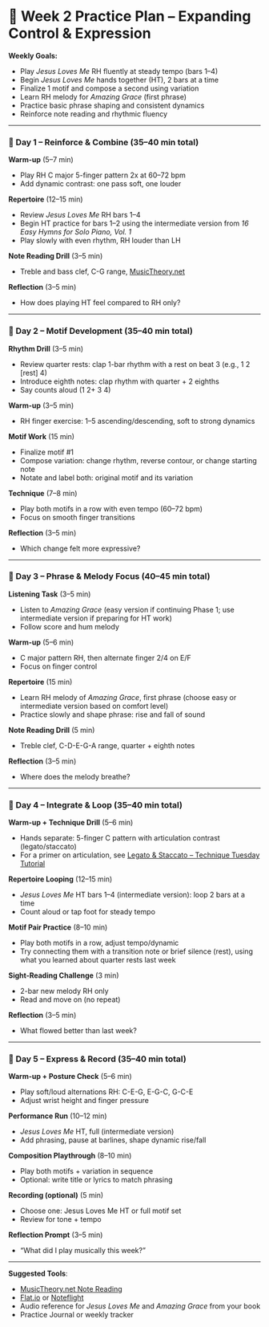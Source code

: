 # 🎹 Week 2 Practice Plan – Expanding Control & Expression

**Weekly Goals:**

* Play *Jesus Loves Me* RH fluently at steady tempo (bars 1–4)
* Begin *Jesus Loves Me* hands together (HT), 2 bars at a time
* Finalize 1 motif and compose a second using variation
* Learn RH melody for *Amazing Grace* (first phrase)
* Practice basic phrase shaping and consistent dynamics
* Reinforce note reading and rhythmic fluency

---

### 🔢 Day 1 – Reinforce & Combine (35–40 min total)

**Warm-up** (5–7 min)

* Play RH C major 5-finger pattern 2x at 60–72 bpm
* Add dynamic contrast: one pass soft, one louder

**Repertoire** (12–15 min)

* Review *Jesus Loves Me* RH bars 1–4
* Begin HT practice for bars 1–2 using the intermediate version from *16 Easy Hymns for Solo Piano, Vol. 1*
* Play slowly with even rhythm, RH louder than LH

**Note Reading Drill** (3–5 min)

* Treble and bass clef, C-G range, [MusicTheory.net](https://www.musictheory.net/exercises/note)

**Reflection** (3–5 min)

* How does playing HT feel compared to RH only?

---

### 🔢 Day 2 – Motif Development (35–40 min total)

**Rhythm Drill** (3–5 min)

* Review quarter rests: clap 1-bar rhythm with a rest on beat 3 (e.g., 1 2 \[rest] 4)
* Introduce eighth notes: clap rhythm with quarter + 2 eighths
* Say counts aloud (1 2+ 3 4)

**Warm-up** (3–5 min)

* RH finger exercise: 1–5 ascending/descending, soft to strong dynamics

**Motif Work** (15 min)

* Finalize motif #1
* Compose variation: change rhythm, reverse contour, or change starting note
* Notate and label both: original motif and its variation

**Technique** (7–8 min)

* Play both motifs in a row with even tempo (60–72 bpm)
* Focus on smooth finger transitions

**Reflection** (3–5 min)

* Which change felt more expressive?

---

### 🔢 Day 3 – Phrase & Melody Focus (40–45 min total)

**Listening Task** (3–5 min)

* Listen to *Amazing Grace* (easy version if continuing Phase 1; use intermediate version if preparing for HT work)
* Follow score and hum melody

**Warm-up** (5–6 min)

* C major pattern RH, then alternate finger 2/4 on E/F
* Focus on finger control

**Repertoire** (15 min)

* Learn RH melody of *Amazing Grace*, first phrase (choose easy or intermediate version based on comfort level)
* Practice slowly and shape phrase: rise and fall of sound

**Note Reading Drill** (5 min)

* Treble clef, C-D-E-G-A range, quarter + eighth notes

**Reflection** (3–5 min)

* Where does the melody breathe?

---

### 🔢 Day 4 – Integrate & Loop (35–40 min total)

**Warm-up + Technique Drill** (5–6 min)

* Hands separate: 5-finger C pattern with articulation contrast (legato/staccato)
* For a primer on articulation, see [Legato & Staccato – Technique Tuesday Tutorial](https://www.youtube.com/watch?v=sfty1bjShBI)

**Repertoire Looping** (12–15 min)

* *Jesus Loves Me* HT bars 1–4 (intermediate version): loop 2 bars at a time
* Count aloud or tap foot for steady tempo

**Motif Pair Practice** (8–10 min)

* Play both motifs in a row, adjust tempo/dynamic
* Try connecting them with a transition note or brief silence (rest), using what you learned about quarter rests last week

**Sight-Reading Challenge** (3 min)

* 2-bar new melody RH only
* Read and move on (no repeat)

**Reflection** (3–5 min)

* What flowed better than last week?

---

### 🔢 Day 5 – Express & Record (35–40 min total)

**Warm-up + Posture Check** (5–6 min)

* Play soft/loud alternations RH: C-E-G, E-G-C, G-C-E
* Adjust wrist height and finger pressure

**Performance Run** (10–12 min)

* *Jesus Loves Me* HT, full (intermediate version)
* Add phrasing, pause at barlines, shape dynamic rise/fall

**Composition Playthrough** (8–10 min)

* Play both motifs + variation in sequence
* Optional: write title or lyrics to match phrasing

**Recording (optional)** (5 min)

* Choose one: Jesus Loves Me HT or full motif set
* Review for tone + tempo

**Reflection Prompt** (3–5 min)

* “What did I play musically this week?”

---

**Suggested Tools**:

* [MusicTheory.net Note Reading](https://www.musictheory.net/exercises/note)
* [Flat.io](https://flat.io) or [Noteflight](https://www.noteflight.com)
* Audio reference for *Jesus Loves Me* and *Amazing Grace* from your book
* Practice Journal or weekly tracker
